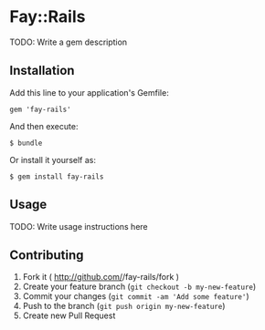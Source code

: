 # Fay::Rails

TODO: Write a gem description

## Installation

Add this line to your application's Gemfile:

    gem 'fay-rails'

And then execute:

    $ bundle

Or install it yourself as:

    $ gem install fay-rails

## Usage

TODO: Write usage instructions here

## Contributing

1. Fork it ( http://github.com/<my-github-username>/fay-rails/fork )
2. Create your feature branch (`git checkout -b my-new-feature`)
3. Commit your changes (`git commit -am 'Add some feature'`)
4. Push to the branch (`git push origin my-new-feature`)
5. Create new Pull Request
